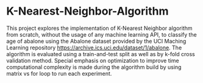 # K-Nearest-Neighbor-Algorithm

This project explores the implementation of K-Nearest Neighbor algorithm from scratch, without the usage of any machine learning API, to classify the age of abalone using the Abalone dataset provided by the UCI Maching Learning repository https://archive.ics.uci.edu/dataset/1/abalone. The algorithm is evaluated using a train-and-test split as well as by k-fold cross validation method. Special emphasis on optimization to improve time computational complexity is made during the algorithm build by using matrix vs for loop to run each experiment.
